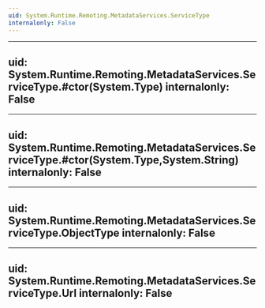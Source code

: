 ```yaml
---
uid: System.Runtime.Remoting.MetadataServices.ServiceType
internalonly: False
---
```


---
uid: System.Runtime.Remoting.MetadataServices.ServiceType.#ctor(System.Type)
internalonly: False
---

---
uid: System.Runtime.Remoting.MetadataServices.ServiceType.#ctor(System.Type,System.String)
internalonly: False
---

---
uid: System.Runtime.Remoting.MetadataServices.ServiceType.ObjectType
internalonly: False
---

---
uid: System.Runtime.Remoting.MetadataServices.ServiceType.Url
internalonly: False
---
